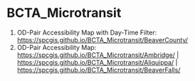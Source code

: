 # BCTA_Microtransit

1. OD-Pair Accessibility Map with Day-Time Filter: https://spcgis.github.io/BCTA_Microtransit/BeaverCounty/
2. OD-Pair Accessibility Map: https://spcgis.github.io/BCTA_Microtransit/Ambridge/ | https://spcgis.github.io/BCTA_Microtransit/Aliquippa/ | https://spcgis.github.io/BCTA_Microtransit/BeaverFalls/
